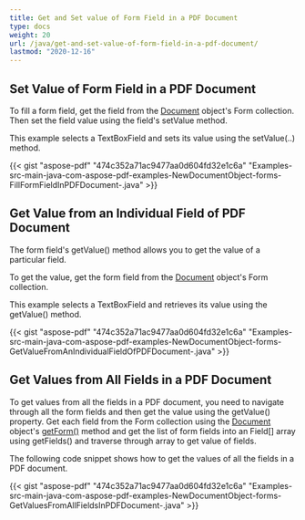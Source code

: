 ```yaml
---
title: Get and Set value of Form Field in a PDF Document
type: docs
weight: 20
url: /java/get-and-set-value-of-form-field-in-a-pdf-document/
lastmod: "2020-12-16"
---
```


## **Set Value of Form Field in a PDF Document**
To fill a form field, get the field from the [Document](http://www.aspose.com/api/java/pdf/com.aspose.pdf/classes/Document) object's Form collection. Then set the field value using the field's setValue method.

This example selects a TextBoxField and sets its value using the setValue(..) method.

{{< gist "aspose-pdf" "474c352a71ac9477aa0d604fd32e1c6a" "Examples-src-main-java-com-aspose-pdf-examples-NewDocumentObject-forms-FillFormFieldInPDFDocument-.java" >}}
## **Get Value from an Individual Field of PDF Document**
The form field's getValue() method allows you to get the value of a particular field.

To get the value, get the form field from the [Document](http://www.aspose.com/api/java/pdf/com.aspose.pdf/classes/Document) object's Form collection.

This example selects a TextBoxField and retrieves its value using the getValue() method.

{{< gist "aspose-pdf" "474c352a71ac9477aa0d604fd32e1c6a" "Examples-src-main-java-com-aspose-pdf-examples-NewDocumentObject-forms-GetValueFromAnIndividualFieldOfPDFDocument-.java" >}}
## **Get Values from All Fields in a PDF Document**
To get values from all the fields in a PDF document, you need to navigate through all the form fields and then get the value using the getValue() property. Get each field from the Form collection using the [Document](http://www.aspose.com/api/java/pdf/com.aspose.pdf/classes/Document) object's [getForm()](http://www.aspose.com/api/java/pdf/com.aspose.pdf/classes/document/methods/getForm\(\)/) method and get the list of form fields into an Field[] array using getFields() and traverse through array to get value of fields.

The following code snippet shows how to get the values of all the fields in a PDF document.

{{< gist "aspose-pdf" "474c352a71ac9477aa0d604fd32e1c6a" "Examples-src-main-java-com-aspose-pdf-examples-NewDocumentObject-forms-GetValuesFromAllFieldsInPDFDocument-.java" >}}
